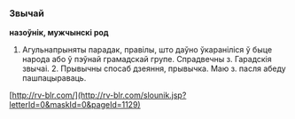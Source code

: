### Звычай
**назоўнік, мужчынскі род**

1. Агульнапрыняты парадак, правілы, што даўно ўкараніліся ў быце народа або ў пэўнай грамадскай групе. Спрадвечны з. Гарадскія звычаі. 2. Прывычны спосаб дзеяння, прывычка. Маю з. пасля абеду пашпацыраваць.

<a rel="author">[http://rv-blr.com/](http://rv-blr.com/slounik.jsp?letterId=0&maskId=0&pageId=1129)</a>
